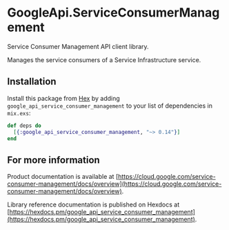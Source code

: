 # GoogleApi.ServiceConsumerManagement

Service Consumer Management API client library.

Manages the service consumers of a Service Infrastructure service.

## Installation

Install this package from [Hex](https://hex.pm) by adding
`google_api_service_consumer_management` to your list of dependencies in `mix.exs`:

```elixir
def deps do
  [{:google_api_service_consumer_management, "~> 0.14"}]
end
```

## For more information

Product documentation is available at [https://cloud.google.com/service-consumer-management/docs/overview](https://cloud.google.com/service-consumer-management/docs/overview).

Library reference documentation is published on Hexdocs at
[https://hexdocs.pm/google_api_service_consumer_management](https://hexdocs.pm/google_api_service_consumer_management).
